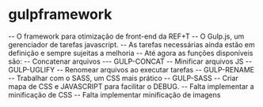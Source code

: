 # gulpframework

-- O framework para otimização de front-end da REF+T
-- O Gulp.js, um gerenciador de tarefas javascript.
-- As tarefas necessárias ainda estão em definição e sempre sujeitas a melhoria
-- Até agora as funções disponíveis são:
-- Concatenar arquivos --- GULP-CONCAT
-- Minificar arquivos JS -- GULP-UGLIFY
-- Renomear arquivos ao executar tarefas -- GULP-RENAME
-- Trabalhar com o SASS, um CSS mais prático -- GULP-SASS
-- Criar mapa de CSS e JAVASCRIPT para facilitar o DEBUG.
-- Falta implementar a minificação de CSS
-- Falta implementar minificação de imagens
